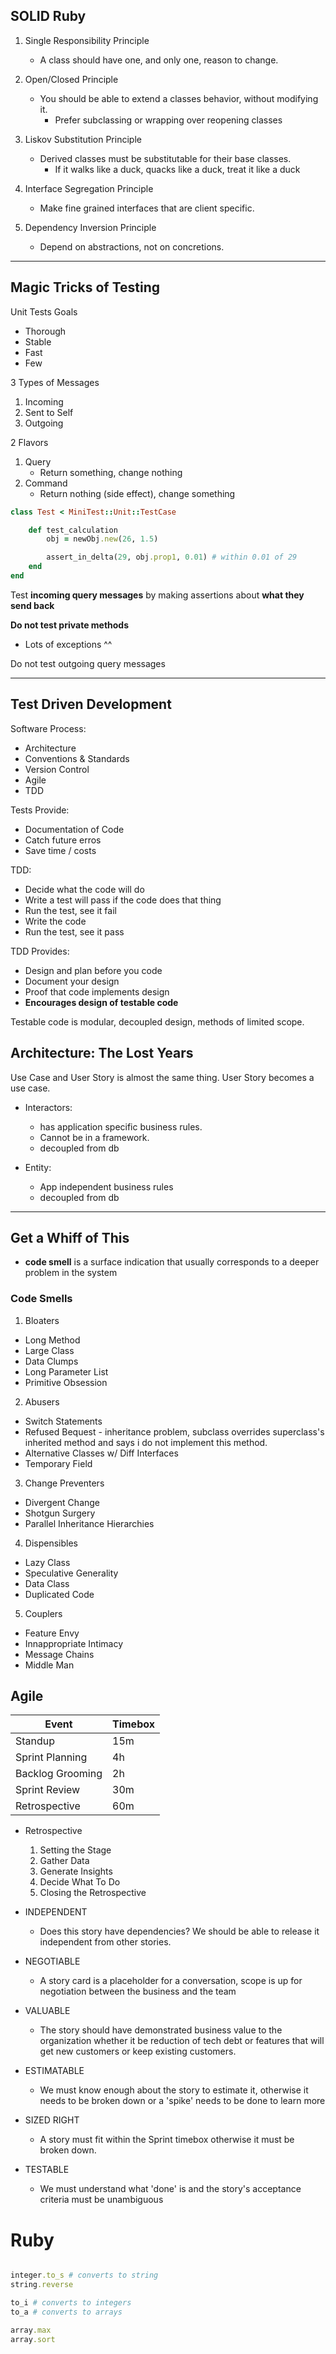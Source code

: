## SOLID Ruby

1. Single Responsibility Principle
    * A class should have one, and only one, reason to change.

2. Open/Closed Principle
    * You should be able to extend a classes behavior, without modifying it.
        - Prefer subclassing or wrapping over reopening classes 

3. Liskov Substitution Principle
    * Derived classes must be substitutable for their base classes.
        - If it walks like a duck, quacks like a duck, treat it like a duck

4. Interface Segregation Principle
    * Make fine grained interfaces that are client specific.

5. Dependency Inversion Principle
    * Depend on abstractions, not on concretions.
    

---
## Magic Tricks of Testing 

Unit Tests Goals
* Thorough
* Stable
* Fast
* Few

3 Types of Messages 
1. Incoming
2. Sent to Self
3. Outgoing

2 Flavors
1. Query 
    - Return something, change nothing
2. Command
    - Return nothing (side effect), change something

```ruby 
class Test < MiniTest::Unit::TestCase

    def test_calculation
        obj = newObj.new(26, 1.5)

        assert_in_delta(29, obj.prop1, 0.01) # within 0.01 of 29 
    end
end
```

Test **incoming query messages** by making assertions about **what they send back**


**Do not test private methods**
- Lots of exceptions ^^

Do not test outgoing query messages

---
## Test Driven Development

Software Process:
* Architecture
* Conventions & Standards
* Version Control
* Agile 
* TDD 


Tests Provide:
* Documentation of Code 
* Catch future erros 
* Save time / costs 


TDD:
* Decide what the code will do 
* Write a test will pass if the code does that thing 
* Run the test, see it fail 
* Write the code 
* Run the test, see it pass 

TDD Provides:
* Design and plan before you code 
* Document your design
* Proof that code implements design
* __Encourages design of testable code__


Testable code is modular, decoupled design, methods of limited scope. 


## Architecture: The Lost Years

Use Case and User Story is almost the same thing. 
User Story becomes a use case. 


* Interactors:
    - has application specific business rules. 
    - Cannot be in a framework. 
    - decoupled from db

* Entity:
    - App independent business rules     
    - decoupled from db 


---
## Get a Whiff of This 

* __code smell__ is a surface indication that usually corresponds to a deeper problem in the system

### Code Smells 

1. Bloaters
* Long Method
* Large Class
* Data Clumps
* Long Parameter List
* Primitive Obsession

2. Abusers
* Switch Statements 
* Refused Bequest - inheritance problem, subclass overrides superclass's inherited method and says i do not implement this method.  
* Alternative Classes w/ Diff Interfaces
* Temporary Field

3. Change Preventers
* Divergent Change
* Shotgun Surgery
* Parallel Inheritance Hierarchies 

4. Dispensibles
* Lazy Class
* Speculative Generality 
* Data Class
* Duplicated Code 

5. Couplers
* Feature Envy
* Innappropriate Intimacy 
* Message Chains 
* Middle Man

## Agile 

|   Event	|   Timebox	|
|---	|---	|
|   Standup	|   15m	|
|   Sprint Planning	|   4h	|
|   Backlog Grooming	|   2h	|
|   Sprint Review	|   30m	|
|   Retrospective	|   60m	|

* Retrospective
    1. Setting the Stage
    2. Gather Data
    3. Generate Insights
    4. Decide What To Do
    5. Closing the Retrospective


* INDEPENDENT
    - Does this story have dependencies? We should be able to release it independent from other stories.
* NEGOTIABLE
    - A story card is a placeholder for a conversation, scope is up for negotiation between the business and the team
* VALUABLE 
    - The story should have demonstrated business value to the organization whether it be reduction of tech debt or features that will get new customers or keep existing customers.
* ESTIMATABLE
    - We must know enough about the story to estimate it, otherwise it needs to be broken down or a 'spike' needs to be done to learn more
* SIZED RIGHT
    - A story must fit within the Sprint timebox otherwise it must be broken down.
* TESTABLE	
    - We must understand what 'done' is and the story's acceptance criteria must be unambiguous
# Ruby

```ruby

integer.to_s # converts to string 
string.reverse 

to_i # converts to integers
to_a # converts to arrays

array.max
array.sort 


```